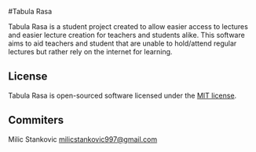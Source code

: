 #Tabula Rasa

Tabula Rasa is a student project created to allow easier access to lectures and easier lecture creation for teachers and students alike. This software aims to aid teachers and student that are unable to hold/attend regular lectures but rather rely on the internet for learning.

## License

Tabula Rasa is open-sourced software licensed under the [MIT license](http://opensource.org/licenses/MIT).

## Commiters
Milic Stankovic milicstankovic997@gmail.com
